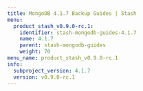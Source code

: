 ```yaml
---
title: MongoDB 4.1.7 Backup Guides | Stash
menu:
  product_stash_v0.9.0-rc.1:
    identifier: stash-mongodb-guides-4.1.7
    name: 4.1.7
    parent: stash-mongodb-guides
    weight: 70
menu_name: product_stash_v0.9.0-rc.1
info:
  subproject_version: 4.1.7
  version: v0.9.0-rc.1
---
```


